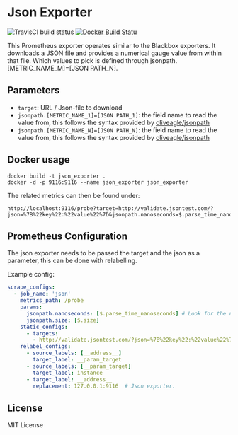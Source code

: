 # Json Exporter
![TravisCI build status](https://travis-ci.org/tolleiv/json-exporter.svg?branch=master)
[![Docker Build Statu](https://img.shields.io/docker/build/tolleiv/json-exporter.svg)](https://hub.docker.com/r/tolleiv/json-exporter/)

This Prometheus exporter operates similar to the Blackbox exporters. It downloads a JSON file and provides a numerical gauge value from within that file.
Which values to pick is defined through jsonpath.[METRIC_NAME_M]=[JSON PATH_N].

## Parameters

 - `target`: URL / Json-file to download
 - `jsonpath.[METRIC_NAME_1]=[JSON PATH_1]`: the field name to read the value from, this follows the syntax provided by [oliveagle/jsonpath](https://github.com/oliveagle/jsonpath)
 - `jsonpath.[METRIC_NAME_N]=[JSON PATH_N]`: the field name to read the value from, this follows the syntax provided by [oliveagle/jsonpath](https://github.com/oliveagle/jsonpath)

## Docker usage

    docker build -t json_exporter .
    docker -d -p 9116:9116 --name json_exporter json_exporter
   
The related metrics can then be found under:
   
    http://localhost:9116/probe?target=http://validate.jsontest.com/?json=%7B%22key%22:%22value%22%7D&jsonpath.nanoseconds=$.parse_time_nanoseconds&jsonpath.size=$.size

## Prometheus Configuration

The json exporter needs to be passed the target and the json as a parameter, this can be
done with relabelling.

Example config:
```yml
scrape_configs:
  - job_name: 'json'
    metrics_path: /probe
    params:
      jsonpath.nanoseconds: [$.parse_time_nanoseconds] # Look for the nanoseconds field
      jsonpath.size: [$.size]
    static_configs:
      - targets:
        - http://validate.jsontest.com/?json=%7B%22key%22:%22value%22%7D
    relabel_configs:
      - source_labels: [__address__]
        target_label: __param_target
      - source_labels: [__param_target]
        target_label: instance
      - target_label: __address__
        replacement: 127.0.0.1:9116  # Json exporter.

```

## License

MIT License
